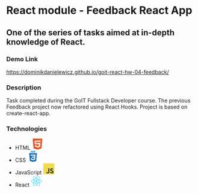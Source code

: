 # React module - Feedback React App

## One of the series of tasks aimed at in-depth knowledge of React.

### Demo Link

https://dominikdanielewicz.github.io/goit-react-hw-04-feedback/

### Description

Task completed during the GoIT Fullstack Developer course. The previous Feedback
project now refactored using React Hooks. Project is based on create-react-app.

### Technologies

- HTML
  <img src="https://github.com/devicons/devicon/blob/master/icons/html5/html5-original.svg" title="HTML5" alt="HTML5" width="30" height="30"/>
- CSS
  <img src="https://github.com/devicons/devicon/blob/master/icons/css3/css3-plain-wordmark.svg"  title="CSS3" alt="CSS3" width="30" height="30"/>
- JavaScript
  <img src="https://github.com/devicons/devicon/blob/master/icons/javascript/javascript-original.svg" title="JavaScript" alt="JavaScript" width="30" height="30"/>
- React
  <img src="https://github.com/devicons/devicon/blob/master/icons/react/react-original.svg" title="React" alt="React" width="30" height="30"/>
